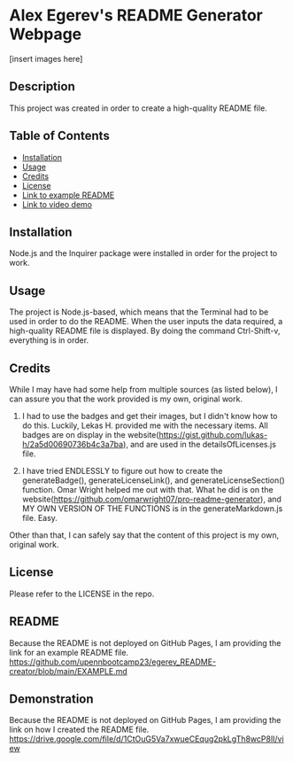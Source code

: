 # Alex Egerev's README Generator Webpage

[insert images here]

## Description

This project was created in order to create a high-quality README file.

## Table of Contents
- [Installation](#installation)
- [Usage](#usage)
- [Credits](#credits)
- [License](#license)
- [Link to example README](#readme)
- [Link to video demo ](#demonstration)

## Installation

Node.js and the Inquirer package were installed in order for the project to work.

## Usage

The project is Node.js-based, which means that the Terminal had to be used in order to do the README. When the user inputs the data required, a high-quality README file is displayed. By doing the command Ctrl-Shift-v, everything is in order.

## Credits

While I may have had some help from multiple sources (as listed below), I can assure you that the work provided is my own, original work.

1. I had to use the badges and get their images, but I didn't know how to do this. Luckily, Lekas H. provided me with the necessary items. All badges are on display in the website(https://gist.github.com/lukas-h/2a5d00690736b4c3a7ba), and are used in the detailsOfLicenses.js file.

2. I have tried ENDLESSLY to figure out how to create the generateBadge(), generateLicenseLink(), and generateLicenseSection() function. Omar Wright helped me out with that. What he did is on the website(https://github.com/omarwright07/pro-readme-generator), and MY OWN VERSION OF THE FUNCTIONS is in the generateMarkdown.js file. Easy.

Other than that, I can safely say that the content of this project is my own, original work.

## License
Please refer to the LICENSE in the repo.

## README
Because the README is not deployed on GitHub Pages, I am providing the link for an example README file.   <https://github.com/upennbootcamp23/egerev_README-creator/blob/main/EXAMPLE.md>

## Demonstration
Because the README is not deployed on GitHub Pages, I am providing the link on how I created the README file. <https://drive.google.com/file/d/1CtOuG5Va7xwueCEqug2pkLgTh8wcP8lI/view>
